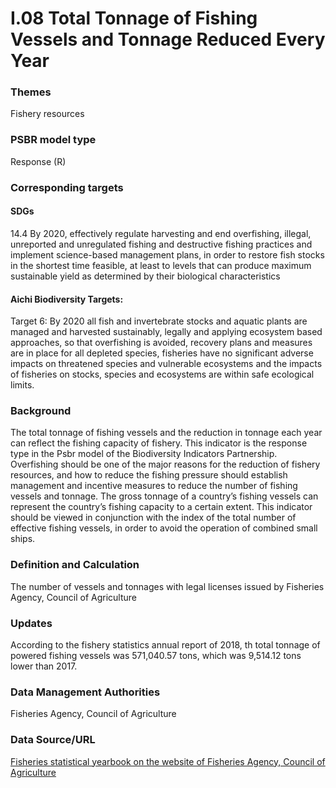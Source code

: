 # I.08 Total Tonnage of Fishing Vessels and Tonnage Reduced Every Year

<script type="text/javascript" src="http://cdn.mathjax.org/mathjax/latest/MathJax.js?config=TeX-AMS-MML_HTMLorMML"></script>

### Themes
Fishery resources
### PSBR model type
Response (R)
### Corresponding targets
#### SDGs
14.4 By 2020, effectively regulate harvesting and end overfishing, illegal, unreported and unregulated fishing and destructive fishing practices and implement science-based management plans, in order to restore fish stocks in the shortest time feasible, at least to levels that can produce maximum sustainable yield as determined by their biological characteristics
#### Aichi Biodiversity Targets:
Target 6: By 2020 all fish and invertebrate stocks and aquatic plants are managed and harvested sustainably, legally and applying ecosystem based approaches, so that overfishing is avoided, recovery plans and measures are in place for all depleted species, fisheries have no significant adverse impacts on threatened species and vulnerable ecosystems and the impacts of fisheries on stocks, species and ecosystems are within safe ecological limits.
### Background
The total tonnage of fishing vessels and the reduction in tonnage each year can reflect the fishing capacity of fishery. This indicator is the response type in the Psbr model of the Biodiversity Indicators Partnership. Overfishing should be one of the major reasons for the reduction of fishery resources, and how to reduce the fishing pressure should establish management and incentive measures to reduce the number of fishing vessels and tonnage. The gross tonnage of a country’s fishing vessels can represent the country’s fishing capacity to a certain extent. This indicator should be viewed in conjunction with the index of the total number of effective fishing vessels, in order to avoid the operation of combined small ships.
### Definition and Calculation
The number of vessels and tonnages with legal licenses issued by Fisheries Agency, Council of Agriculture
### Updates
According to the fishery statistics annual report of 2018, th total tonnage of powered fishing vessels was 571,040.57 tons, which was 9,514.12 tons lower than 2017.
### Data Management Authorities
Fisheries Agency, Council of Agriculture
### Data Source/URL
[Fisheries statistical yearbook on the website of Fisheries Agency, Council of Agriculture](https://www.fa.gov.tw/cht/PublicationsFishYear/index.aspx)